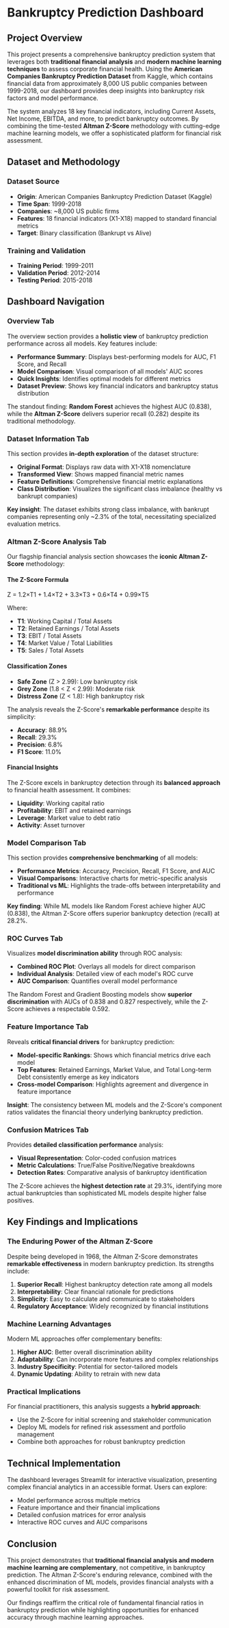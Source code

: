 # Bankruptcy Prediction Dashboard

## Project Overview

This project presents a comprehensive bankruptcy prediction system that leverages both **traditional financial analysis** and **modern machine learning techniques** to assess corporate financial health. Using the **American Companies Bankruptcy Prediction Dataset** from Kaggle, which contains financial data from approximately 8,000 US public companies between 1999-2018, our dashboard provides deep insights into bankruptcy risk factors and model performance.

The system analyzes 18 key financial indicators, including Current Assets, Net Income, EBITDA, and more, to predict bankruptcy outcomes. By combining the time-tested **Altman Z-Score** methodology with cutting-edge machine learning models, we offer a sophisticated platform for financial risk assessment.

## Dataset and Methodology

### Dataset Source
- **Origin**: American Companies Bankruptcy Prediction Dataset (Kaggle)
- **Time Span**: 1999-2018
- **Companies**: ~8,000 US public firms
- **Features**: 18 financial indicators (X1-X18) mapped to standard financial metrics
- **Target**: Binary classification (Bankrupt vs Alive)

### Training and Validation
- **Training Period**: 1999-2011
- **Validation Period**: 2012-2014
- **Testing Period**: 2015-2018

## Dashboard Navigation

### Overview Tab
The overview section provides a **holistic view** of bankruptcy prediction performance across all models. Key features include:

- **Performance Summary**: Displays best-performing models for AUC, F1 Score, and Recall
- **Model Comparison**: Visual comparison of all models' AUC scores
- **Quick Insights**: Identifies optimal models for different metrics
- **Dataset Preview**: Shows key financial indicators and bankruptcy status distribution

The standout finding: **Random Forest** achieves the highest AUC (0.838), while the **Altman Z-Score** delivers superior recall (0.282) despite its traditional methodology.

### Dataset Information Tab
This section provides **in-depth exploration** of the dataset structure:

- **Original Format**: Displays raw data with X1-X18 nomenclature
- **Transformed View**: Shows mapped financial metric names
- **Feature Definitions**: Comprehensive financial metric explanations
- **Class Distribution**: Visualizes the significant class imbalance (healthy vs bankrupt companies)

**Key insight**: The dataset exhibits strong class imbalance, with bankrupt companies representing only ~2.3% of the total, necessitating specialized evaluation metrics.

### Altman Z-Score Analysis Tab
Our flagship financial analysis section showcases the **iconic Altman Z-Score** methodology:

#### The Z-Score Formula
Z = 1.2×T1 + 1.4×T2 + 3.3×T3 + 0.6×T4 + 0.99×T5

Where:
- **T1**: Working Capital / Total Assets
- **T2**: Retained Earnings / Total Assets
- **T3**: EBIT / Total Assets
- **T4**: Market Value / Total Liabilities
- **T5**: Sales / Total Assets

#### Classification Zones
- **Safe Zone** (Z > 2.99): Low bankruptcy risk
- **Grey Zone** (1.8 < Z < 2.99): Moderate risk
- **Distress Zone** (Z < 1.8): High bankruptcy risk

The analysis reveals the Z-Score's **remarkable performance** despite its simplicity:
- **Accuracy**: 88.9%
- **Recall**: 29.3%
- **Precision**: 6.8%
- **F1 Score**: 11.0%

#### Financial Insights
The Z-Score excels in bankruptcy detection through its **balanced approach** to financial health assessment. It combines:
- **Liquidity**: Working capital ratio
- **Profitability**: EBIT and retained earnings
- **Leverage**: Market value to debt ratio
- **Activity**: Asset turnover

### Model Comparison Tab
This section provides **comprehensive benchmarking** of all models:

- **Performance Metrics**: Accuracy, Precision, Recall, F1 Score, and AUC
- **Visual Comparisons**: Interactive charts for metric-specific analysis
- **Traditional vs ML**: Highlights the trade-offs between interpretability and performance

**Key finding**: While ML models like Random Forest achieve higher AUC (0.838), the Altman Z-Score offers superior bankruptcy detection (recall) at 28.2%.

### ROC Curves Tab
Visualizes **model discrimination ability** through ROC analysis:

- **Combined ROC Plot**: Overlays all models for direct comparison
- **Individual Analysis**: Detailed view of each model's ROC curve
- **AUC Comparison**: Quantifies overall model performance

The Random Forest and Gradient Boosting models show **superior discrimination** with AUCs of 0.838 and 0.827 respectively, while the Z-Score achieves a respectable 0.592.

### Feature Importance Tab
Reveals **critical financial drivers** for bankruptcy prediction:

- **Model-specific Rankings**: Shows which financial metrics drive each model
- **Top Features**: Retained Earnings, Market Value, and Total Long-term Debt consistently emerge as key indicators
- **Cross-model Comparison**: Highlights agreement and divergence in feature importance

**Insight**: The consistency between ML models and the Z-Score's component ratios validates the financial theory underlying bankruptcy prediction.

### Confusion Matrices Tab
Provides **detailed classification performance** analysis:

- **Visual Representation**: Color-coded confusion matrices
- **Metric Calculations**: True/False Positive/Negative breakdowns
- **Detection Rates**: Comparative analysis of bankruptcy identification

The Z-Score achieves the **highest detection rate** at 29.3%, identifying more actual bankruptcies than sophisticated ML models despite higher false positives.

## Key Findings and Implications

### The Enduring Power of the Altman Z-Score
Despite being developed in 1968, the Altman Z-Score demonstrates **remarkable effectiveness** in modern bankruptcy prediction. Its strengths include:

1. **Superior Recall**: Highest bankruptcy detection rate among all models
2. **Interpretability**: Clear financial rationale for predictions
3. **Simplicity**: Easy to calculate and communicate to stakeholders
4. **Regulatory Acceptance**: Widely recognized by financial institutions

### Machine Learning Advantages
Modern ML approaches offer complementary benefits:

1. **Higher AUC**: Better overall discrimination ability
2. **Adaptability**: Can incorporate more features and complex relationships
3. **Industry Specificity**: Potential for sector-tailored models
4. **Dynamic Updating**: Ability to retrain with new data

### Practical Implications
For financial practitioners, this analysis suggests a **hybrid approach**:
- Use the Z-Score for initial screening and stakeholder communication
- Deploy ML models for refined risk assessment and portfolio management
- Combine both approaches for robust bankruptcy prediction

## Technical Implementation

The dashboard leverages Streamlit for interactive visualization, presenting complex financial analytics in an accessible format. Users can explore:
- Model performance across multiple metrics
- Feature importance and their financial implications
- Detailed confusion matrices for error analysis
- Interactive ROC curves and AUC comparisons

## Conclusion

This project demonstrates that **traditional financial analysis and modern machine learning are complementary**, not competitive, in bankruptcy prediction. The Altman Z-Score's enduring relevance, combined with the enhanced discrimination of ML models, provides financial analysts with a powerful toolkit for risk assessment.

Our findings reaffirm the critical role of fundamental financial ratios in bankruptcy prediction while highlighting opportunities for enhanced accuracy through machine learning approaches.
